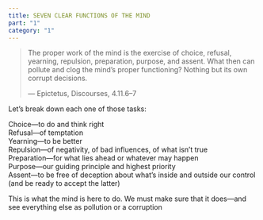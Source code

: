 ```yaml
---
title: SEVEN CLEAR FUNCTIONS OF THE MIND
part: "1"
category: "1"
---
```


> The proper work of the mind is the exercise of choice, refusal, yearning, repulsion, preparation, purpose, and assent. What then can pollute and clog the mind’s proper functioning? Nothing but its own corrupt decisions.
>
> — Epictetus, Discourses, 4.11.6–7

<p></p>

Let’s break down each one of those tasks:
<aside>
Choice—to do and think right <br>
Refusal—of temptation <br>
Yearning—to be better <br>
Repulsion—of negativity, of bad influences, of what isn’t true <br>
Preparation—for what lies ahead or whatever may happen <br>
Purpose—our guiding principle and highest priority <br>
Assent—to be free of deception about what’s inside and outside our control (and be ready to accept the latter)
</aside>

This is what the mind is here to do. We must make sure that it does—and see everything else as pollution or a corruption
